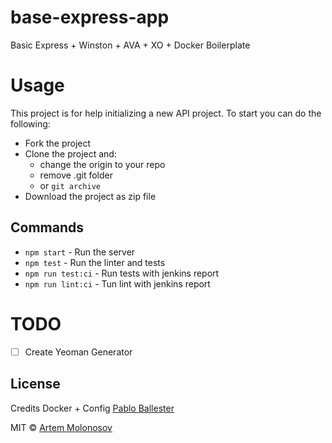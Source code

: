 # base-express-app
Basic Express + Winston + AVA + XO + Docker Boilerplate

# Usage
This project is for help initializing a new API project. To start you can do the following:
- Fork the project
- Clone the project and:
    - change the origin to your repo
    - remove .git folder
    - or `git archive`
- Download the project as zip file

## Commands
- `npm start` - Run the server
- `npm test` - Run the linter and tests
- `npm run test:ci` - Run tests with jenkins report
- `npm run lint:ci` - Tun lint with jenkins report

# TODO
- [ ] Create Yeoman Generator

## License
Credits Docker + Config [Pablo Ballester](https://github.com/pballester)

MIT © [Artem Molonosov](https://github.com/ti0ma)
